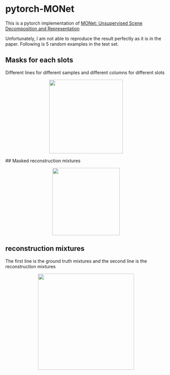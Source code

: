 # pytorch-MONet
This is a pytorch implementation of [MONet: Unsupervised Scene Decomposition and Representation](https://arxiv.org/abs/1901.11390)

Unfortunately, I am not able to reproduce the result perfectly as it is in the paper. Following is 5 random examples in the test set.

## Masks for each slots 
Different lines for different samples and different columns for different slots
<p align="middle">
  <img src="https://github.com/yueyujiang/pytorch-MONet/blob/master/demo_img/mask.png" width="230" />
</p>
## Masked reconstruction mixtures
<p align="middle">
  <img src="https://github.com/yueyujiang/pytorch-MONet/blob/master/demo_img/masked_img.png" width="210" />
</p>

## reconstruction mixtures
The first line is the ground truth mixtures and the second line is the reconstruction mixtures
<p align="middle">
  <img src="https://github.com/yueyujiang/pytorch-MONet/blob/master/demo_img/recon_img.png" width="300" />
</p>
